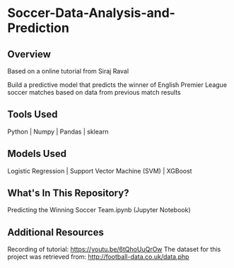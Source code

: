 # Soccer-Data-Analysis-and-Prediction

## Overview
Based on a online tutorial from Siraj Raval

Build a predictive model that predicts the winner of English Premier League soccer matches based on data from previous match results

## Tools Used
Python | Numpy | Pandas | sklearn

## Models Used
Logistic Regression | Support Vector Machine (SVM) | XGBoost

## What's In This Repository?
Predicting the Winning Soccer Team.ipynb (Jupyter Notebook)

## Additional Resources
Recording of tutorial: https://youtu.be/6tQhoUuQrOw
The dataset for this project was retrieved from: http://football-data.co.uk/data.php
